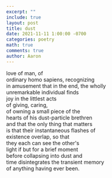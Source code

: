 ```yaml
---
excerpt: ""
include: true
layout: post
title: dust 
date: 2021-11-11 1:00:00 -0700
categories: poetry 
math: true
comments: true
author: Aaron
---
```


love of man, of  
ordinary homo sapiens, recognizing  
in amusement that in the end, the wholly  
unremarkable individual finds  
joy in the littlest acts  
of giving, caring,  
of owning a small piece of the  
hearts of his dust-particle brethren  
and that the only thing that matters  
is that their instantaneous flashes of  
existence overlap, so that  
they each can see the other's  
light if but for a brief moment  
before collapsing into dust and  
time disintegrates the transient memory  
of anything having ever been.

